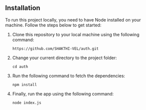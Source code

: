 ## Installation

To run this project locally, you need to have Node installed on your machine. Follow the steps below to get started:

1. Clone this repository to your local machine using the following command:

   ```
   https://github.com/SHAKTHI-VEL/auth.git
   ```

2. Change your current directory to the project folder:

   ```
   cd auth
   ```

3. Run the following command to fetch the dependencies:

   ```
   npm install
   ```

4. Finally, run the app using the following command:

   ```
   node index.js
   ```
   
